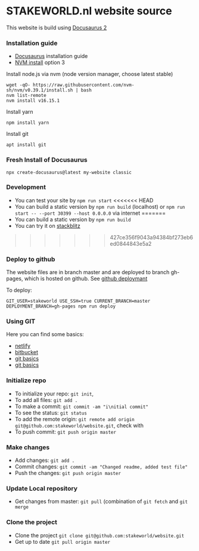 # STAKEWORLD.nl website source

This website is build using [Docusaurus 2](https://docusaurus.io/)

### Installation guide

* [Docusaurus](https://docusaurus.io/docs/next/installation) installation guide
* [NVM install](https://www.digitalocean.com/community/tutorials/how-to-install-node-js-on-ubuntu-20-04) option 3

Install node.js via nvm (node version manager, choose latest stable)

```
wget -qO- https://raw.githubusercontent.com/nvm-sh/nvm/v0.39.1/install.sh | bash
nvm list-remote
nvm install v16.15.1
```

Install yarn

```
npm install yarn
```

Install git

```
apt install git
```

### Fresh Install of Docusaurus

```
npx create-docusaurus@latest my-website classic
```

### Development

* You can test your site by `npm run start`
<<<<<<< HEAD
* You can build a static version by `npm run build` (localhost) or `npm run start -- --port 30399 --host 0.0.0.0` via internet
=======
* You can build a static version by `npm run build`
* You can try it on [stackblitz](https://stackblitz.com/github/stakeworld/website/tree/master/?file=README.md)
>>>>>>> 427ce356f9043a94384bf273eb6ed0844843e5a2

### Deploy to github
The website files are in branch master and are deployed to branch gh-pages, which is hosted on github. See [github deploymant](https://docusaurus.io/docs/next/deployment#deploying-to-github-pages)

To deploy:
```
GIT_USER=stakeworld USE_SSH=true CURRENT_BRANCH=master DEPLOYMENT_BRANCH=gh-pages npm run deploy
```

### Using GIT
Here you can find some basics:
* [netlify](https://www.netlifycms.org/docs/docusaurus/)
* [bitbucket](https://www.atlassian.com/git/tutorials/syncing/git-pull)
* [git basics](https://daily-dev-tips.com/posts/git-basics-your-first-commit-to-github/)
* [git basics](https://www.freecodecamp.org/news/learn-the-basics-of-git-in-under-10-minutes-da548267cc91/)

### Initialize repo
* To initialize your repo: `git init`, 
* To add all files: `git add .`
* To make a commit: `git commit -am "i\nitial commit"`
* To see the status: `git status`
* To add the remote origin: `git remote add origin git@github.com:stakeworld/website.git`, check with 
* To push commit: `git push origin master`

### Make changes
* Add changes: `git add .`
* Commit changes: `git commit -am "Changed readme, added test file"`
* Push the changes: `git push origin master`

### Update Local repository
* Get changes from master: `git pull` (combination of `git fetch` and `git merge`

### Clone the project
* Clone the project `git clone git@github.com:stakeworld/website.git`
* Get up to date `git pull origin master`
